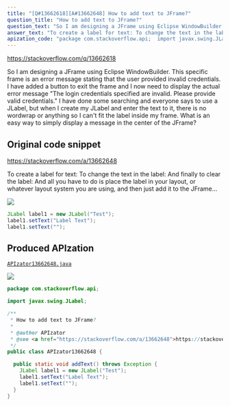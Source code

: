```yaml
---
title: "[Q#13662618][A#13662648] How to add text to JFrame?"
question_title: "How to add text to JFrame?"
question_text: "So I am designing a JFrame using Eclipse WindowBuilder. This specific frame is an error message stating that the user provided invalid credentials. I have added a button to exit the frame and I now need to display the actual error message \"The login credentials specified are invalid. Please provide valid credentials.\" I have done some searching and everyone says to use a JLabel, but when I create my JLabel and enter the text to it, there is no wordwrap or anything so I can't fit the label inside my frame. What is an easy way to simply display a message in the center of the JFrame?"
answer_text: "To create a label for text: To change the text in the label: And finally to clear the label: And all you have to do is place the label in your layout, or whatever layout system you are using, and then just add it to the JFrame..."
apization_code: "package com.stackoverflow.api;  import javax.swing.JLabel;  /**  * How to add text to JFrame?  *  * @author APIzator  * @see <a href=\"https://stackoverflow.com/a/13662648\">https://stackoverflow.com/a/13662648</a>  */ public class APIzator13662648 {    public static void addText() throws Exception {     JLabel label1 = new JLabel(\"Test\");     label1.setText(\"Label Text\");     label1.setText(\"\");   } }"
---
```


https://stackoverflow.com/q/13662618

So I am designing a JFrame using Eclipse WindowBuilder. This specific frame is an error message stating that the user provided invalid credentials. I have added a button to exit the frame and I now need to display the actual error message &quot;The login credentials specified are invalid. Please provide valid credentials.&quot;
I have done some searching and everyone says to use a JLabel, but when I create my JLabel and enter the text to it, there is no wordwrap or anything so I can&#x27;t fit the label inside my frame.
What is an easy way to simply display a message in the center of the JFrame?



## Original code snippet

https://stackoverflow.com/a/13662648

To create a label for text:
To change the text in the label:
And finally to clear the label:
And all you have to do is place the label in your layout, or whatever layout system you are using, and then just add it to the JFrame...

<div class="code-logo"><img src="/stackoverflow.png" /></div>

```java
JLabel label1 = new JLabel("Test");
label1.setText("Label Text");
label1.setText("");
```

## Produced APIzation

[`APIzator13662648.java`](https://github.com/pasqualesalza/apization-temp-data/raw/master/search/APIzator13662648.java)

<div class="code-logo"><img src="/apizator.png" /></div>

```java
package com.stackoverflow.api;

import javax.swing.JLabel;

/**
 * How to add text to JFrame?
 *
 * @author APIzator
 * @see <a href="https://stackoverflow.com/a/13662648">https://stackoverflow.com/a/13662648</a>
 */
public class APIzator13662648 {

  public static void addText() throws Exception {
    JLabel label1 = new JLabel("Test");
    label1.setText("Label Text");
    label1.setText("");
  }
}

```